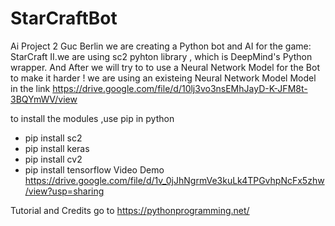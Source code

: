 # StarCraftBot
Ai Project 2 Guc Berlin 
we are creating a Python bot and AI for the game: StarCraft II.we are using sc2 pyhton library , 
which is DeepMind's Python wrapper. 
And After we will try to to use a Neural Network Model for the Bot to make it harder ! we are using an existeing Neural Network Model Model
in the link 
https://drive.google.com/file/d/10lj3vo3nsEMhJayD-K-JFM8t-3BQYmWV/view

to install the modules ,use pip in python 
- pip install sc2
- pip install keras
- pip install cv2
- pip install tensorflow
Video Demo 
https://drive.google.com/file/d/1v_0jJhNgrmVe3kuLk4TPGvhpNcFx5zhw/view?usp=sharing

Tutorial and Credits go to https://pythonprogramming.net/
